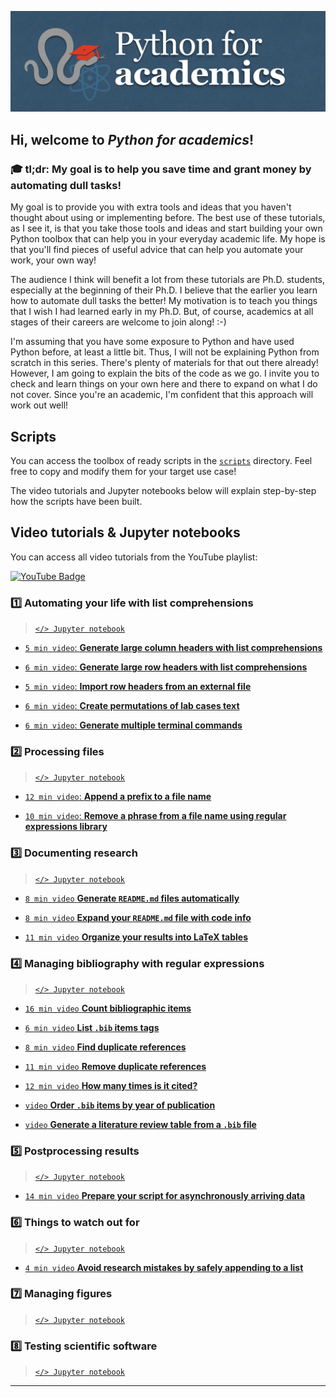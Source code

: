 ![Screenshot](thumbnail/banner.png)

## Hi, welcome to *Python for academics*!

### 🎓 tl;dr: My goal is to help you save time and grant money by automating dull tasks!

My goal is to provide you with extra tools and ideas that you haven't thought about using or implementing before. The best use of these tutorials, as I see it, is that you take those tools and ideas and start building your own Python toolbox that can help you in your everyday academic life. My hope is that you'll find pieces of useful advice that can help you automate your work, your own way!

The audience I think will benefit a lot from these tutorials are Ph.D. students, especially at the beginning of their Ph.D. I believe that the earlier you learn how to automate dull tasks the better! My motivation is to teach you things that I wish I had learned early in my Ph.D. But, of course, academics at all stages of their careers are welcome to join along! :-)

I'm assuming that you have some exposure to Python and have used Python before, at least a little bit. Thus, I will not be explaining Python from scratch in this series. There's plenty of materials for that out there already! However, I am going to explain the bits of the code as we go. I invite you to check and learn things on your own here and there to expand on what I do not cover. Since you're an academic, I'm confident that this approach will work out well!

## Scripts

You can access the toolbox of ready scripts in the [`scripts`](scripts/) directory. Feel free to copy and modify them for your target use case!

The video tutorials and Jupyter notebooks below will explain step-by-step how the scripts have been built.

## Video tutorials & Jupyter notebooks

You can access all video tutorials from the YouTube playlist:

<a href="https://www.youtube.com/playlist?list=PL7gWbAt3_3KEuRQfwFeI_RH3EZr87nslf">
  <img src="https://img.shields.io/badge/youtube-firebrick?style=for-the-badge&logo=youtube&logoColor=white" alt="YouTube Badge"/>
</a>

### 1️⃣ Automating your life with list comprehensions

> [`</> Jupyter notebook`](tutorials/list-comprehensions.ipynb)

- [``5 min video``: **Generate large column headers with list comprehensions**](https://youtu.be/2EPNJytD3dU)

- [``6 min video``: **Generate large row headers with list comprehensions**](https://youtu.be/tXkwV-zyqB8)

- [``5 min video``: **Import row headers from an external file**](https://youtu.be/EuH22EUc31Y)

- [``6 min video``: **Create permutations of lab cases text**](https://youtu.be/OroWX2PTU4I)

- [``6 min video``: **Generate multiple terminal commands**](https://youtu.be/CvDWk56REW4)

### 2️⃣ Processing files

> [`</> Jupyter notebook`](tutorials/process-files.ipynb)

- [``12 min video``: **Append a prefix to a file name**](https://youtu.be/3Y2w_7N8CcI)

- [``10 min video``: **Remove a phrase from a file name using regular expressions library**](https://youtu.be/cTBpI1QQjLA)

### 3️⃣ Documenting research

> [`</> Jupyter notebook`](tutorials/document-research.ipynb)

- [``8 min video`` **Generate `README.md` files automatically**](https://youtu.be/KnbVBXsbyxg)

- [``8 min video`` **Expand your `README.md` file with code info**](https://youtu.be/9jCQA3psQGI)

- [``11 min video`` **Organize your results into LaTeX tables**](https://youtu.be/-kU4h05jlFA)

### 4️⃣ Managing bibliography with regular expressions

> [`</> Jupyter notebook`](tutorials/manage-bibliography.ipynb)

- [``16 min video`` **Count bibliographic items**](https://youtu.be/6S-o_TRQMn4)

- [``6 min video`` **List `.bib` items tags**](https://youtu.be/KgqliCnm9ek)

- [``8 min video`` **Find duplicate references**](https://youtu.be/OBfpPYhHVhs)

- [``11 min video`` **Remove duplicate references**](https://youtu.be/JtSoU6dHtog)

- [``12 min video`` **How many times is it cited?**](https://youtu.be/m4ouuO3HdIY)

- [``video`` **Order `.bib` items by year of publication**]()

- [``video`` **Generate a literature review table from a `.bib` file**]()

### 5️⃣ Postprocessing results

> [`</> Jupyter notebook`](tutorials/postprocess-results.ipynb)

- [``14 min video`` **Prepare your script for asynchronously arriving data**](https://youtu.be/fUt7Eshf0lU)

### 6️⃣ Things to watch out for

> [`</> Jupyter notebook`](tutorials/things-to-watch-out-for.ipynb)

- [``4 min video`` **Avoid research mistakes by safely appending to a list**](https://youtu.be/kRFA_wwLE2E?si=5QG2YhseP2hYuYeX)

### 7️⃣ Managing figures

> [`</> Jupyter notebook`](tutorials/)

### 8️⃣ Testing scientific software

> [`</> Jupyter notebook`](tutorials/)




-----
